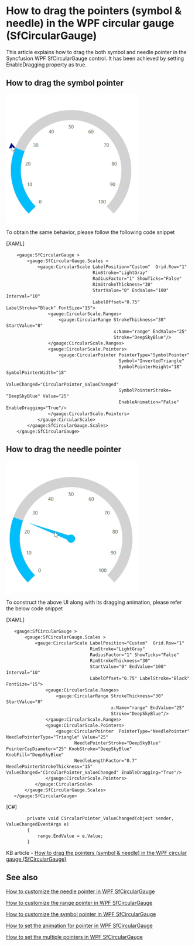 # How to drag the pointers (symbol & needle) in the WPF circular gauge (SfCircularGauge)

This article explains how to drag the both symbol and needle pointer in the Syncfusion WPF SfCircularGauge control. It has been achieved by setting EnableDragging property as true.

## How to drag the symbol pointer 

 ![](SymbolPointerDragging.gif)

To obtain the same behavior, please follow the following code snippet

[XAML]

```
    <gauge:SfCircularGauge >
        <gauge:SfCircularGauge.Scales >
            <gauge:CircularScale LabelPosition="Custom"  Grid.Row="1" 
                                 RimStroke="LightGray" 
                                 RadiusFactor="1" ShowTicks="False"
                                 RimStrokeThickness="30"     
                                 StartValue="0" EndValue="100" Interval="10" 
                                 LabelOffset="0.75" LabelStroke="Black" FontSize="15">
                <gauge:CircularScale.Ranges>
                    <gauge:CircularRange StrokeThickness="30" StartValue="0" 
                                         x:Name="range" EndValue="25" 
                                         Stroke="DeepSkyBlue"/>
                </gauge:CircularScale.Ranges>
                <gauge:CircularScale.Pointers>
                    <gauge:CircularPointer PointerType="SymbolPointer" 
                                           Symbol="InvertedTriangle" 
                                           SymbolPointerHeight="18" SymbolPointerWidth="18"
                                           ValueChanged="CircularPointer_ValueChanged"  
                                           SymbolPointerStroke= “DeepSkyBlue" Value="25" 
                                           EnableAnimation="False" EnableDragging="True"/>
                </gauge:CircularScale.Pointers>
            </gauge:CircularScale>
        </gauge:SfCircularGauge.Scales>
    </gauge:SfCircularGauge>
```

## How to drag the needle pointer 

 ![](NeedlePointerDragging.gif)

To construct the above UI along with its dragging animation, please refer the below code snippet

 [XAML]
 
 ```
    <gauge:SfCircularGauge >
        <gauge:SfCircularGauge.Scales >
            <gauge:CircularScale LabelPosition="Custom"  Grid.Row="1" 
                                 RimStroke="LightGray" 
                                 RadiusFactor="1" ShowTicks="False"
                                 RimStrokeThickness="30"     
                                 StartValue="0" EndValue="100" Interval="10" 
                                 LabelOffset="0.75" LabelStroke="Black" FontSize="15">
                <gauge:CircularScale.Ranges>
                    <gauge:CircularRange StrokeThickness="30" StartValue="0" 
                                         x:Name="range" EndValue="25" 
                                         Stroke="DeepSkyBlue"/>
                </gauge:CircularScale.Ranges>
                <gauge:CircularScale.Pointers>
                    <gauge:CircularPointer  PointerType="NeedlePointer" NeedlePointerType="Triangle" Value="25"
                           NeedlePointerStroke="DeepSkyBlue" PointerCapDiameter="25" KnobStroke="DeepSkyBlue" KnobFill="DeepSkyBlue"
                           NeedleLengthFactor="0.7" NeedlePointerStrokeThickness="15" ValueChanged="CircularPointer_ValueChanged" EnableDragging="True"/>
                </gauge:CircularScale.Pointers>
            </gauge:CircularScale>
        </gauge:SfCircularGauge.Scales>
    </gauge:SfCircularGauge>
```

[C#]

```
        private void CircularPointer_ValueChanged(object sender, ValueChangedEventArgs e)
        {
            range.EndValue = e.Value;
        }
```

KB article - [How to drag the pointers (symbol & needle) in the WPF circular gauge (SfCircularGauge)](https://www.syncfusion.com/kb/11908/how-to-drag-the-symbol-needle-pointers-in-the-wpf-circular-gauge-sfcirculargauge)

## See also

[How to customize the needle pointer in WPF SfCircularGauge](https://help.syncfusion.com/wpf/radial-gauge/pointers#needle-pointer)

[How to customize the range pointer in WPF SfCircularGauge](https://help.syncfusion.com/wpf/radial-gauge/pointers#range-pointer)

[How to customize the symbol pointer in WPF SfCircularGauge](https://help.syncfusion.com/wpf/radial-gauge/pointers#symbol-pointer)

[How to set the animation for pointer in WPF SfCircularGauge](https://help.syncfusion.com/wpf/radial-gauge/pointers#setting-animation-for-pointer)

[How to set the multiple pointers in WPF SfCircularGauge](https://help.syncfusion.com/wpf/radial-gauge/pointers#setting-multiple-pointers)



